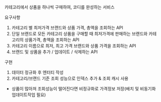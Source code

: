 카테고리에서 상품을 하나씩 구매하여, 코디를 완성하는 서비스

요구사항
1. 카테고리 별 최저가격 브랜드와 상품 가격, 총액을 조회하는 API
2. 단일 브랜드로 모든 카테고리 상품을 구매할 때 최저가격에 판매하는 브랜드와 카테고리의 상품가격, 총액을
조회하는 API
3. 카테고리 이름으로 최저, 최고 가격 브랜드와 상품 가격을 조회하는 API
4. 브랜드 및 상품을 추가 / 업데이트 / 삭제하는 API

구현
1. 데이터 정규화 후 엔터티 작성
2. 카테고리/브랜드 기준 조회 성능으로 인덱스 추가 & 조회 캐시 사용
 - 상품이 많아져 조회성능이 떨어진다면 비정규화로 가격정보 저장(배치 및 비동기화 업데이트작업 필요)


